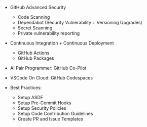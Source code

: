 - GitHub Advanced Security
  - Code Scanning
  - Dependabot (Security Vulnerability + Versioning Upgrades)
  - Secret Scanning
  - Private vulnerability reporting
  
- Continuous Integration + Continuous Deployment
  - GitHub Actions
  - GitHub Packages
  
- AI Pair Programmer: GitHub Co-Pilot

- VSCode On Cloud: GitHub Codespaces

- Best Practices:
  - Setup ASDF
  - Setup Pre-Commit Hooks
  - Setup Security Policies
  - Setup Code Contribution Guidelines
  - Create PR and Issue Templates
